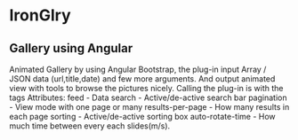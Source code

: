 # IronGlry
Gallery using Angular
------------------------------------------------
Animated Gallery by using Angular Bootstrap,
the plug-in input Array / JSON data (url,title,date) and few more
arguments. And output animated view with tools to browse the pictures
nicely.
Calling the plug-in is with the tags <my-gallery></my-gallery>
Attributes:
feed - Data
search - Active/de-active search bar
pagination - View mode with one page or many
results-per-page - How many results in each page
sorting - Active/de-active sorting box
auto-rotate-time - How much time between every each slides(m/s).

